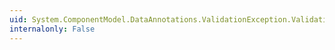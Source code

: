 ```yaml
---
uid: System.ComponentModel.DataAnnotations.ValidationException.ValidationResult
internalonly: False
---
```

